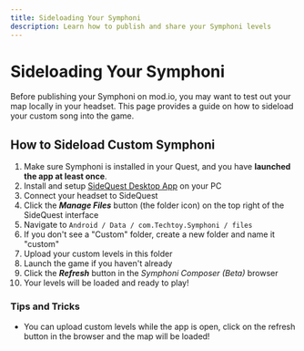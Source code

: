```yaml
---
title: Sideloading Your Symphoni
description: Learn how to publish and share your Symphoni levels
---
```


# Sideloading Your Symphoni
Before publishing your Symphoni on mod.io, you may want to test out your map locally in your headset.
This page provides a guide on how to sideload your custom song into the game.

## How to Sideload Custom Symphoni
1. Make sure Symphoni is installed in your Quest, and you have **launched the app at least once**.
2. Install and setup [SideQuest Desktop App](https://sidequestvr.com/) on your PC
3. Connect your headset to SideQuest
4. Click the _**Manage Files**_ button (the folder icon) on the top right of the SideQuest interface
5. Navigate to `Android / Data / com.Techtoy.Symphoni / files`
6. If you don't see a "Custom" folder, create a new folder and name it "custom"
7. Upload your custom levels in this folder
8. Launch the game if you haven't already
9. Click the _**Refresh**_ button in the _Symphoni Composer (Beta)_ browser
10. Your levels will be loaded and ready to play!

### Tips and Tricks
- You can upload custom levels while the app is open, click on the refresh button in the browser and the map will be loaded!
